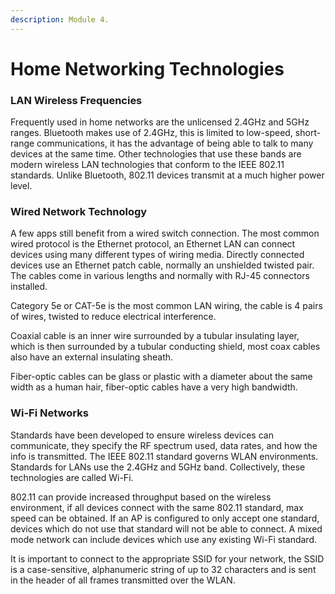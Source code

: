 ```yaml
---
description: Module 4.
---
```


# Home Networking Technologies

### LAN Wireless Frequencies

Frequently used in home networks are the unlicensed 2.4GHz and 5GHz ranges. Bluetooth makes use of 2.4GHz, this is limited to low-speed, short-range communications, it has the advantage of being able to talk to many devices at the same time. Other technologies that use these bands are modern wireless LAN technologies that conform to the IEEE 802.11 standards. Unlike Bluetooth, 802.11 devices transmit at a much higher power level.

### Wired Network Technology

A few apps still benefit from a wired switch connection. The most common wired protocol is the Ethernet protocol, an Ethernet LAN can connect devices using many different types of wiring media. Directly connected devices use an Ethernet patch cable, normally an unshielded twisted pair. The cables come in various lengths and normally with RJ-45 connectors installed.&#x20;

Category 5e or CAT-5e is the most common LAN wiring, the cable is 4 pairs of wires, twisted to reduce electrical interference.

Coaxial cable is an inner wire surrounded by a tubular insulating layer, which is then surrounded by a tubular conducting shield, most coax cables also have an external insulating sheath.

Fiber-optic cables can be glass or plastic with a diameter about the same width as a human hair, fiber-optic cables have a very high bandwidth.

### Wi-Fi Networks

Standards have been developed to ensure wireless devices can communicate, they specify the RF spectrum used, data rates, and how the info is transmitted. The IEEE 802.11 standard governs WLAN environments. Standards for LANs use the 2.4GHz and 5GHz band. Collectively, these technologies are called Wi-Fi.

802.11 can provide increased throughput based on the wireless environment, if all devices connect with the same 802.11 standard, max speed can be obtained. If an AP is configured to only accept one standard, devices which do not use that standard will not be able to connect. A mixed mode network can include devices which use any existing Wi-Fi standard.

It is important to connect to the appropriate SSID for your network, the SSID is a case-sensitive, alphanumeric string of up to 32 characters and is sent in the header of all frames transmitted over the WLAN.&#x20;
